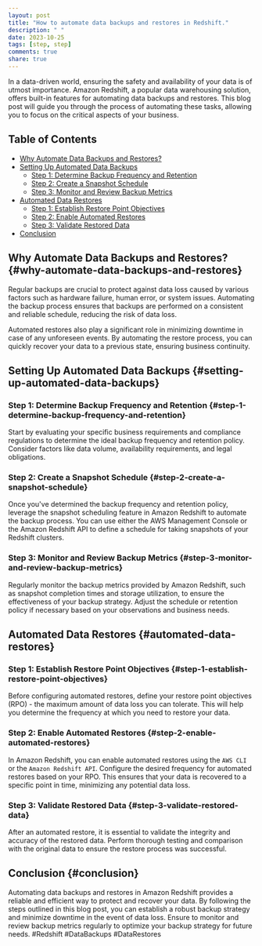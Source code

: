 ```yaml
---
layout: post
title: "How to automate data backups and restores in Redshift."
description: " "
date: 2023-10-25
tags: [step, step]
comments: true
share: true
---
```


In a data-driven world, ensuring the safety and availability of your data is of utmost importance. Amazon Redshift, a popular data warehousing solution, offers built-in features for automating data backups and restores. This blog post will guide you through the process of automating these tasks, allowing you to focus on the critical aspects of your business.

## Table of Contents
- [Why Automate Data Backups and Restores?](#why-automate-data-backups-and-restores)
- [Setting Up Automated Data Backups](#setting-up-automated-data-backups)
  - [Step 1: Determine Backup Frequency and Retention](#step-1-determine-backup-frequency-and-retention)
  - [Step 2: Create a Snapshot Schedule](#step-2-create-a-snapshot-schedule)
  - [Step 3: Monitor and Review Backup Metrics](#step-3-monitor-and-review-backup-metrics)
- [Automated Data Restores](#automated-data-restores)
  - [Step 1: Establish Restore Point Objectives](#step-1-establish-restore-point-objectives)
  - [Step 2: Enable Automated Restores](#step-2-enable-automated-restores)
  - [Step 3: Validate Restored Data](#step-3-validate-restored-data)
- [Conclusion](#conclusion)

## Why Automate Data Backups and Restores? {#why-automate-data-backups-and-restores}
Regular backups are crucial to protect against data loss caused by various factors such as hardware failure, human error, or system issues. Automating the backup process ensures that backups are performed on a consistent and reliable schedule, reducing the risk of data loss.

Automated restores also play a significant role in minimizing downtime in case of any unforeseen events. By automating the restore process, you can quickly recover your data to a previous state, ensuring business continuity.

## Setting Up Automated Data Backups {#setting-up-automated-data-backups}

### Step 1: Determine Backup Frequency and Retention {#step-1-determine-backup-frequency-and-retention}
Start by evaluating your specific business requirements and compliance regulations to determine the ideal backup frequency and retention policy. Consider factors like data volume, availability requirements, and legal obligations.

### Step 2: Create a Snapshot Schedule {#step-2-create-a-snapshot-schedule}
Once you've determined the backup frequency and retention policy, leverage the snapshot scheduling feature in Amazon Redshift to automate the backup process. You can use either the AWS Management Console or the Amazon Redshift API to define a schedule for taking snapshots of your Redshift clusters.

### Step 3: Monitor and Review Backup Metrics {#step-3-monitor-and-review-backup-metrics}
Regularly monitor the backup metrics provided by Amazon Redshift, such as snapshot completion times and storage utilization, to ensure the effectiveness of your backup strategy. Adjust the schedule or retention policy if necessary based on your observations and business needs.

## Automated Data Restores {#automated-data-restores}

### Step 1: Establish Restore Point Objectives {#step-1-establish-restore-point-objectives}
Before configuring automated restores, define your restore point objectives (RPO) - the maximum amount of data loss you can tolerate. This will help you determine the frequency at which you need to restore your data.

### Step 2: Enable Automated Restores {#step-2-enable-automated-restores}
In Amazon Redshift, you can enable automated restores using the `AWS CLI` or the `Amazon Redshift API`. Configure the desired frequency for automated restores based on your RPO. This ensures that your data is recovered to a specific point in time, minimizing any potential data loss.

### Step 3: Validate Restored Data {#step-3-validate-restored-data}
After an automated restore, it is essential to validate the integrity and accuracy of the restored data. Perform thorough testing and comparison with the original data to ensure the restore process was successful.

## Conclusion {#conclusion}
Automating data backups and restores in Amazon Redshift provides a reliable and efficient way to protect and recover your data. By following the steps outlined in this blog post, you can establish a robust backup strategy and minimize downtime in the event of data loss. Ensure to monitor and review backup metrics regularly to optimize your backup strategy for future needs. #Redshift #DataBackups #DataRestores